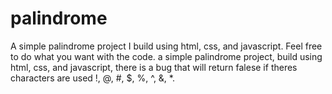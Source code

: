 # palindrome
A simple palindrome project I build using html, css, and javascript. Feel free to do what you want with the code. 
a simple palindrome project, build using html, css, and javascript, there is a bug that will return falese if theres characters are used  !, @, #, $, %, ^, &, *. 
